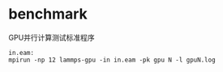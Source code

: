 # benchmark
GPU并行计算测试标准程序
```
in.eam:
mpirun -np 12 lammps-gpu -in in.eam -pk gpu N -l gpuN.log
```
